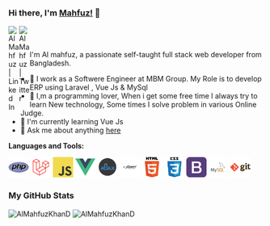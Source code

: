 ### Hi there, I'm <a href="https://almahfuz.com/">Mahfuz!</a>  👋

<a href="https://www.linkedin.com/in/mahfuz380/">
  <img align="left" alt="Al Mahfuz | Linked In" width="21px" src="https://content.linkedin.com/content/dam/me/brand/en-us/brand-home/logos/In-Blue-Logo.png.original.png" />
</a>
<a href="https://twitter.com/mahfuz380">
  <img align="left" alt="Al Mahfuz | Twitter" width="21px" src="https://raw.githubusercontent.com/anuraghazra/anuraghazra/master/assets/twitter.svg" />
</a>

<br />
<br />

 I'm Al mahfuz, a passionate self-taught full stack web developer from Bangladesh.
- 🔭 I work as a Softwere Engineer at MBM Group. My Role is to develop ERP using Laravel , Vue Js & MySql
- 🌱 I,m a programming lover, When i get some free time I always try to learn New technology, Some times I solve problem in various Online Judge.
- 🌱 I'm currently learning Vue Js
- 💬 Ask me about anything [here](https://github.com/mahfuz380/mahfuz380/issues)

**Languages and Tools:**  

<code><img height="40" src="https://raw.githubusercontent.com/github/explore/80688e429a7d4ef2fca1e82350fe8e3517d3494d/topics/php/php.png"></code>
<code><img height="40" src="https://raw.githubusercontent.com/github/explore/80688e429a7d4ef2fca1e82350fe8e3517d3494d/topics/laravel/laravel.png"></code>
<code><img height="40" src="https://raw.githubusercontent.com/github/explore/80688e429a7d4ef2fca1e82350fe8e3517d3494d/topics/javascript/javascript.png"></code>
<code><img height="40" src="https://raw.githubusercontent.com/github/explore/80688e429a7d4ef2fca1e82350fe8e3517d3494d/topics/vue/vue.png"></code>
<code><img height="40" src="https://raw.githubusercontent.com/github/explore/8be26d91eb231fec0b8856359979ac09f27173fd/topics/ajax/ajax.png"></code>
<code><img height="40" src="https://raw.githubusercontent.com/github/explore/8be26d91eb231fec0b8856359979ac09f27173fd/topics/jquery/jquery.png"></code>
<code><img height="40" src="https://raw.githubusercontent.com/github/explore/80688e429a7d4ef2fca1e82350fe8e3517d3494d/topics/html/html.png"></code>
<code><img height="40" src="https://raw.githubusercontent.com/github/explore/80688e429a7d4ef2fca1e82350fe8e3517d3494d/topics/css/css.png"></code>
<code><img height="40" src="https://raw.githubusercontent.com/github/explore/80688e429a7d4ef2fca1e82350fe8e3517d3494d/topics/bootstrap/bootstrap.png"></code>
<code><img height="40" src="https://raw.githubusercontent.com/github/explore/80688e429a7d4ef2fca1e82350fe8e3517d3494d/topics/mysql/mysql.png"></code>
<code><img height="40" src="https://raw.githubusercontent.com/github/explore/80688e429a7d4ef2fca1e82350fe8e3517d3494d/topics/git/git.png"></code>


 
### My GitHub Stats

<div>
<img align="center" width="49%"  src="http://github-readme-streak-stats.herokuapp.com?user=AlMahfuzKhanD&theme=gotham&hide_border=true&date_format=M%20j%5B%2C%20Y%5D" alt="AlMahfuzKhanD" />
<img align="center" width="49%"  src="https://github-readme-stats.vercel.app/api?username=AlMahfuzKhanD&theme=gotham&show_icons=true&count_private=true" alt="AlMahfuzKhanD" />
 </div>

 





